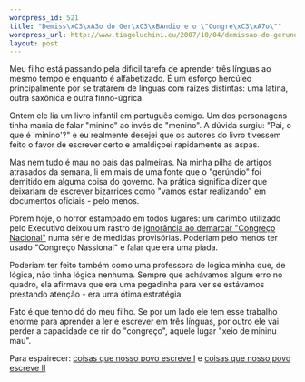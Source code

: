 ```yaml
--- 
wordpress_id: 521
title: "Demiss\xC3\xA3o do Ger\xC3\xBAndio e o \"Congre\xC3\xA7o\""
wordpress_url: http://www.tiagoluchini.eu/2007/10/04/demissao-do-gerundio-e-o-congreco/
layout: post
---
```

Meu filho está passando pela difícil tarefa de aprender três línguas ao mesmo tempo e enquanto é alfabetizado. É um esforço hercúleo principalmente por se tratarem de línguas com raízes distintas: uma latina, outra saxônica e outra finno-úgrica.

Ontem ele lia um livro infantil em português comigo. Um dos personagens tinha mania de falar "minino" ao invés de "menino". A dúvida surgiu: "Pai, o que é 'minino'?" e eu realmente desejei que os autores do livro tivessem feito o favor de escrever certo e amaldiçoei rapidamente as aspas.

Mas nem tudo é mau no país das palmeiras. Na minha pilha de artigos atrasados da semana, li em mais de uma fonte que o "gerúndio" foi demitido em alguma coisa do governo. Na prática significa dizer que deixariam de escrever bizarrices como "vamos estar realizando" em documentos oficiais - pelo menos.

Porém hoje, o horror estampado em todos lugares: um carimbo utilizado pelo Executivo deixou um rastro de <a href="http://veja.abril.com.br/blogs/reinaldo/2007/10/o-congreo-na-era-do-apededeuta.html" target="_blank">ignorância ao demarcar "Congreço Nacional"</a> numa série de medidas provisórias. Poderiam pelo menos ter usado "Congreço Nassional" e falar que era uma piada.

Poderiam ter feito também como uma professora de lógica minha que, de lógica, não tinha lógica nenhuma. Sempre que achávamos algum erro no quadro, ela afirmava que era uma pegadinha para ver se estávamos prestando atenção - era uma ótima estratégia.

Fato é que tenho dó do meu filho. Se por um lado ele tem esse trabalho enorme para aprender a ler e escrever em três línguas, por outro ele vai perder a capacidade de rir do "congreço", aquele lugar "xeio de mininu mau".

Para espairecer: <a href="http://perolasdoorkut.blogspot.com/2007/09/da-srie-escrevendo-corretamente.html" target="_blank">coisas que nosso povo escreve I</a> e  <a href="http://perolasdoorkut.blogspot.com/2007/10/da-srie-escrevendo-corretamente.html" target="_blank">coisas que nosso povo escreve II</a>
